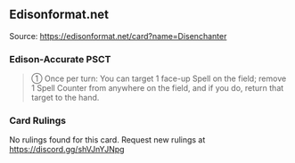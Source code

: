 
## Edisonformat.net

Source: https://edisonformat.net/card?name=Disenchanter

### Edison-Accurate PSCT

> ① Once per turn: You can target 1 face-up Spell on the field; remove 1 Spell Counter from anywhere on the field, and if you do, return that target to the hand.

### Card Rulings

No rulings found for this card. Request new rulings at https://discord.gg/shVJnYJNpg
            